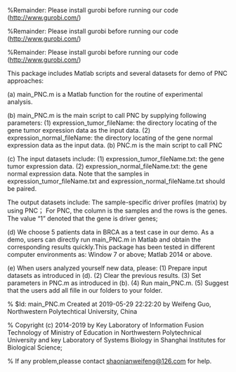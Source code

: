 %Remainder: Please install gurobi before running our code (http://www.gurobi.com/)

%Remainder: Please install gurobi before running our code (http://www.gurobi.com/)

%Remainder: Please install gurobi before running our code (http://www.gurobi.com/)

This package includes Matlab scripts and several datasets for demo of PNC approaches: 

(a)	main_PNC.m is a Matlab function for the routine of experimental analysis. 

(b)	main_PNC.m is the main script to call PNC by supplying following parameters: (1)	expression_tumor_fileName: the directory locating of the gene tumor expression data as the input data. (2) expression_normal_fileName: the directory locating of the gene normal expression data as the input data. (b) PNC.m is the main script to call PNC 

(c) The input datasets include: (1) expression_tumor_fileName.txt: the gene tumor expression data. (2) expression_normal_fileName.txt: the gene normal expression data. Note that the samples in expression_tumor_fileName.txt and expression_normal_fileName.txt should be paired.

The output datasets include: The sample-specific driver profiles (matrix) by using PNC； For PNC, the column is the samples and the rows is the genes. The value “1” denoted that the gene is driver genes; 

(d) We choose 5 patients data in BRCA as a test case in our demo. As a demo, users can directly run main_PNC.m in Matlab and obtain the corresponding results quickly.This package has been tested in different computer environments as: Window 7 or above; Matlab 2014 or above.

(e) When users analyzed yourself new data, please: (1) Prepare input datasets as introduced in (d). (2) Clear the previous results. (3) Set parameters in PNC.m as introduced in (b). (4) Run main_PNC.m. (5) Suggest that the users add all fille in our folders to your folder.

% $Id: main_PNC.m Created at 2019-05-29 22:22:20 by Weifeng Guo, Northwestern Polytechtical University, China

% Copyright (c) 2014-2019 by Key Laboratory of Information Fusion Technology of Ministry of Education in Northwestern Polytechnical University and key Laboratory of Systems Biology in Shanghai Institutes for Biological Science; 

% If any problem,pleasse contact shaonianweifeng@126.com for help.
